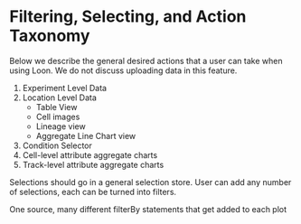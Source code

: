 # Filtering, Selecting, and Action Taxonomy

Below we describe the general desired actions that a user can take when using Loon. We do not discuss uploading data in this feature.



1. Experiment Level Data
2. Location Level Data
    - Table View
    - Cell images
    - Lineage view
    - Aggregate Line Chart view
3. Condition Selector
4. Cell-level attribute aggregate charts
5. Track-level attribute aggregate charts


Selections should go in a general selection store. User can add any number of selections, each can be turned into filters.

One source, many different filterBy statements that get added to each plot



